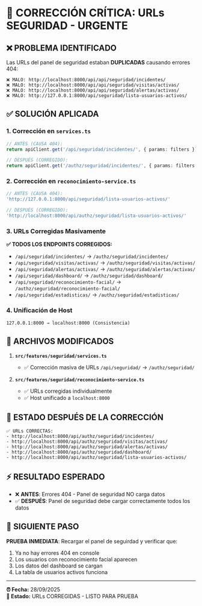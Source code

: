 # 🚨 CORRECCIÓN CRÍTICA: URLs SEGURIDAD - URGENTE

## ❌ **PROBLEMA IDENTIFICADO**

Las URLs del panel de seguridad estaban **DUPLICADAS** causando errores 404:

```
❌ MALO: http://localhost:8000/api/api/seguridad/incidentes/
❌ MALO: http://localhost:8000/api/api/seguridad/visitas/activas/
❌ MALO: http://localhost:8000/api/api/seguridad/alertas/activas/
❌ MALO: http://127.0.0.1:8000/api/seguridad/lista-usuarios-activos/
```

## ✅ **SOLUCIÓN APLICADA**

### **1. Corrección en `services.ts`**
```typescript
// ANTES (CAUSA 404):
return apiClient.get('/api/seguridad/incidentes/', { params: filters });

// DESPUÉS (CORREGIDO):
return apiClient.get('/authz/seguridad/incidentes/', { params: filters });
```

### **2. Corrección en `reconocimiento-service.ts`**
```typescript
// ANTES (CAUSA 404):
'http://127.0.0.1:8000/api/seguridad/lista-usuarios-activos/'

// DESPUÉS (CORREGIDO):
'http://localhost:8000/api/authz/seguridad/lista-usuarios-activos/'
```

### **3. URLs Corregidas Masivamente**

**✅ TODOS LOS ENDPOINTS CORREGIDOS:**
- `/api/seguridad/incidentes/` → `/authz/seguridad/incidentes/`
- `/api/seguridad/visitas/activas/` → `/authz/seguridad/visitas/activas/`
- `/api/seguridad/alertas/activas/` → `/authz/seguridad/alertas/activas/`
- `/api/seguridad/dashboard/` → `/authz/seguridad/dashboard/`
- `/api/seguridad/reconocimiento-facial/` → `/authz/seguridad/reconocimiento-facial/`
- `/api/seguridad/estadisticas/` → `/authz/seguridad/estadisticas/`

### **4. Unificación de Host**
```
127.0.0.1:8000 → localhost:8000 (Consistencia)
```

## 📁 **ARCHIVOS MODIFICADOS**

1. **`src/features/seguridad/services.ts`**
   - ✅ Corrección masiva de URLs `/api/seguridad/` → `/authz/seguridad/`

2. **`src/features/seguridad/reconocimiento-service.ts`**
   - ✅ URLs corregidas individualmente
   - ✅ Host unificado a `localhost:8000`

## 🚀 **ESTADO DESPUÉS DE LA CORRECCIÓN**

```
✅ URLs CORRECTAS:
- http://localhost:8000/api/authz/seguridad/incidentes/
- http://localhost:8000/api/authz/seguridad/visitas/activas/
- http://localhost:8000/api/authz/seguridad/alertas/activas/
- http://localhost:8000/api/authz/seguridad/dashboard/
- http://localhost:8000/api/authz/seguridad/lista-usuarios-activos/
```

## ⚡ **RESULTADO ESPERADO**

- ❌ **ANTES**: Errores 404 - Panel de seguridad NO carga datos
- ✅ **DESPUÉS**: Panel de seguridad debe cargar correctamente todos los datos

## 🔄 **SIGUIENTE PASO**

**PRUEBA INMEDIATA**: Recargar el panel de seguirdad y verificar que:
1. Ya no hay errores 404 en console
2. Los usuarios con reconocimiento facial aparecen
3. Los datos del dashboard se cargan
4. La tabla de usuarios activos funciona

---
**⏰ Fecha:** 28/09/2025  
**🎯 Estado:** URLs CORREGIDAS - LISTO PARA PRUEBA